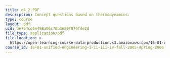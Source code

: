 ```yaml
---
title: q4_2.PDF
description: Concept questions based on thermodynamics.
type: course
layout: pdf
uid: 3e764cc6e498a06c70b3e80f876fde2d
file_type: application/pdf
file_location: >-
  https://open-learning-course-data-production.s3.amazonaws.com/16-01-unified-engineering-i-ii-iii-iv-fall-2005-spring-2006/3e764cc6e498a06c70b3e80f876fde2d_q4_2.PDF
course_id: 16-01-unified-engineering-i-ii-iii-iv-fall-2005-spring-2006
---
```

